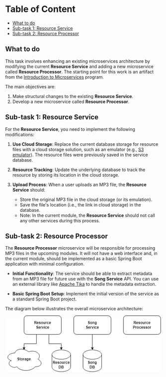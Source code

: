 # Table of Content

- [What to do](#what-to-do)
- [Sub-task 1: Resource Service](#sub-task-1-resource-service)
- [Sub-task 2: Resource Processor](#sub-task-2-resource-processor)

## What to do

This task involves enhancing an existing microservices architecture by modifying the current **Resource Service** and adding a new microservice called **Resource Processor**. The starting point for this work is an artifact from the [Introduction to Microservices](https://git.epam.com/epm-cdp/global-java-foundation-program/java-courses/-/tree/main/introduction-to-microservices) program.

The main objectives are:

1. Make structural changes to the existing **Resource Service**.
2. Develop a new microservice called **Resource Processor**.

## Sub-task 1: Resource Service

For the **Resource Service**, you need to implement the following modifications:

1. **Use Cloud Storage**: Replace the current database storage for resource files with a cloud storage solution, such as an emulator (e.g., [S3 emulator](https://github.com/localstack/localstack)). The resource files were previously saved in the service database.

2. **Resource Tracking**: Update the underlying database to track the resource by storing its location in the cloud storage.

3. **Upload Process**: When a user uploads an MP3 file, the **Resource Service** should:
    - Store the original MP3 file in the cloud storage (or its emulation).
    - Save the file's location (i.e., the link in cloud storage) in the database.
    - Note: In the current module, the **Resource Service** should not call any other services during this process.

## Sub-task 2: Resource Processor

The **Resource Processor** microservice will be responsible for processing MP3 files in the upcoming modules. It will not have a web interface and, in the current module, should be implemented as a basic Spring Boot application with minimal configuration.

- **Initial Functionality**: The service should be able to extract metadata from an MP3 file for future use with the **Song Service** API. You can use an external library like [Apache Tika](https://www.tutorialspoint.com/tika/tika_extracting_mp3_files.htm) to handle the metadata extraction.

- **Basic Spring Boot Setup**: Implement the initial version of the service as a standard Spring Boot project.

The diagram below illustrates the overall microservice architecture:

![](images/microservice_architecture_overview.png)
